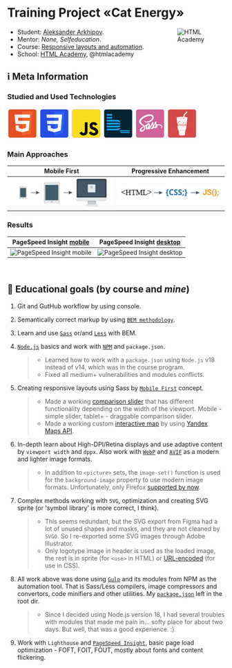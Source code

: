 # Training Project «Cat Energy»

<img align="right" width="110" height="110" alt="HTML Academy" src="https://up.htmlacademy.ru/static/img/intensive/adaptive/logo-for-github-2.png">

* Student: [Aleksander Arkhipov](https://htmlacademy.ru/profile/helvetios).
* Mentor: *None, Selfeducation*.
* Course: [Responsive layouts and automation](https://htmlacademy.ru/intensive/adaptive).
* School: [HTML Academy](https://htmlacademy.ru), @htmlacademy

## :information_source: Meta Information

### Studied and Used Technologies
![HTML icon](https://github.com/ArkHelvetios/ArkHelvetios/blob/main/assets/img/tech-icon-html.png)
![CSS icon](https://github.com/ArkHelvetios/ArkHelvetios/blob/main/assets/img/tech-icon-css.png)
![JavaScript icon](https://github.com/ArkHelvetios/ArkHelvetios/blob/main/assets/img/tech-icon-js.png)
![BEM metodology icon](https://github.com/ArkHelvetios/ArkHelvetios/blob/main/assets/img/tech-icon-bem.png)
![Sass icon](https://github.com/ArkHelvetios/ArkHelvetios/blob/main/assets/img/tech-icon-sass.png)
![Gulp icon](https://github.com/ArkHelvetios/ArkHelvetios/blob/main/assets/img/tech-icon-gulp.png)

### Main Approaches 
| Mobile First | Progressive Enhancement | 
| -- | -- |
| ![Mobile First](https://github.com/ArkHelvetios/ArkHelvetios/blob/main/assets/img/scheme-mobile-first.png) | ![Progressive Enhancement](https://github.com/ArkHelvetios/ArkHelvetios/blob/main/assets/img/scheme-progressive%20enhancement.png) |

### Results
| PageSpeed Insight [mobile](https://pagespeed.web.dev/analysis/https-arkhelvetios-github-io-Cat-Energy/39t6h5zgcs?form_factor=mobile) | PageSpeed Insight [desktop](https://pagespeed.web.dev/analysis/https-arkhelvetios-github-io-Cat-Energy/39t6h5zgcs?form_factor=desktop) |
| -- | -- | 
| ![PageSpeed Insight mobile](https://user-images.githubusercontent.com/57595497/230753128-ccf9477a-c886-434d-a919-0750b8ed936b.png) | ![PageSpeed Insight desktop](https://user-images.githubusercontent.com/57595497/230753078-32e390bb-14f1-4b20-9c36-d6fa4aa15e18.png) |
<br>


## :memo: Educational goals (by course and *mine*)

1. Git and GutHub workflow by using console.

2. Semantically correct markup by using [`BEM methodology`](https://en.bem.info/methodology/).

3. Learn and use [`Sass`](https://sass-lang.com/) or/and [`Less`](https://lesscss.org/) with BEM.

4. [`Node.js`](https://nodejs.org/en) basics and work with [`NPM`](https://www.npmjs.com/) and `package.json`.

    > * Learned how to work with a `package.json` using `Node.js` v18 instead of v14, which was in the course program.
    > * Fixed all medium+ vulnerabilities and modules conflicts.

5. Creating responsive layouts using Sass by [`Mobile First`](https://developer.mozilla.org/en-US/docs/Web/Progressive_web_apps/Responsive/Mobile_first) concept.

    > * Made a working [comparison slider](https://github.com/ArkHelvetios/Cat-Energy/blob/main/source/js/comparison.js) that has different functionality depending on the width of the viewport. Mobile - simple slider, tablet+ - draggable comparison slider.
    > * Made a working custom [interactive map](https://github.com/ArkHelvetios/Cat-Energy/blob/main/source/js/map.js) by using [Yandex Maps API](https://yandex.com/dev/maps/).

6. In-depth learn about High-DPI/Retina displays and use adaptive content by `viewport width` and `dppx`. Also work with [`WebP`](https://developers.google.com/speed/webp) and [`AVIF`](https://aomediacodec.github.io/av1-avif/v1.1.0.html) as a modern and lighter image formats.

    > * In addition to `<picture>` sets, the `image-set()` function is used for the `background-image` property to use modern image formats. Unfortunately, only Firefox [supported by now](https://caniuse.com/css-image-set).

7. Complex methods working with `SVG`, optimization and creating SVG sprite (or 'symbol library' is more correct, I think).

    > * This seems redundant, but the SVG export from Figma had a lot of unused shapes and masks, and they are not cleaned by `SVGO`. So I re-exported some SVG images through Adobe Illustrator.
    > * Only logotype image in header is used as the loaded image, the rest is in sprite (for `<use>` in HTML) or [URL-encoded](https://yoksel.github.io/url-encoder/) (for use in CSS).

8. All work above was done using [`Gulp`](https://gulpjs.com/) and its modules from NPM as the automation tool. That is Sass/Less compilers, image compressors and convertors, code minifiers and other utilities. My [`package.json`](https://github.com/ArkHelvetios/Cat-Energy/blob/main/package.json) left in the root dir.

    > * Since I decided using Node.js version 18, I had several troubles with modules that made me pain in... softy place for about two days. But well, that was a good experience. :)

9. Work with `Lighthouse` and [`PageSpeed Insight`](https://pagespeed.web.dev/analysis/https-arkhelvetios-github-io-Cat-Energy/39t6h5zgcs), basic page load optimization - FOFT, FOIT, FOUT, mostly about fonts and content flickering.
